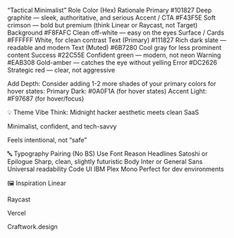 “Tactical Minimalist”
Role
Color (Hex)
Rationale
Primary
#101827
Deep graphite — sleek, authoritative, and serious
Accent / CTA
#F43F5E
Soft crimson — bold but premium (think Linear or Raycast, not Target)
Background
#F8FAFC
Clean off-white — easy on the eyes
Surface / Cards
#FFFFFF
White, for clean contrast
Text (Primary)
#111827
Rich dark slate — readable and modern
Text (Muted)
#6B7280
Cool gray for less prominent content
Success
#22C55E
Confident green — modern, not neon
Warning
#EAB308
Gold-amber — catches the eye without yelling
Error
#DC2626
Strategic red — clear, not aggressive

Add Depth: Consider adding 1-2 more shades of your primary colors for hover states:
Primary Dark: #0A0F1A (for hover states)
Accent Light: #F97687 (for hover/focus)


💡 Theme Vibe
Think: Midnight hacker aesthetic meets clean SaaS


Minimalist, confident, and tech-savvy


Feels intentional, not “safe”



🔤 Typography Pairing (No BS)
Use
Font
Reason
Headlines
Satoshi or Epilogue
Sharp, clean, slightly futuristic
Body
Inter or General Sans
Universal readability
Code UI
IBM Plex Mono
Perfect for dev environments


🖼️ Inspiration
Linear


Raycast


Vercel


Craftwork.design



